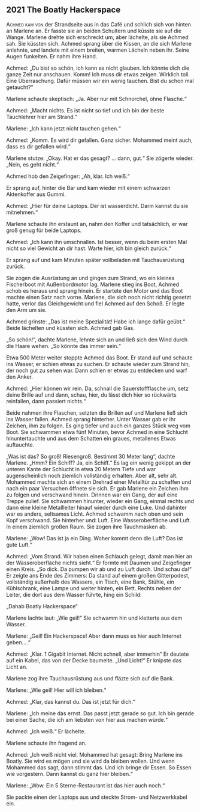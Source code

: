 ## **2021** The Boatly Hackerspace

<span style="font-variant:small-caps;">Achmed kam von</span> der Strandseite aus in das Café und schlich sich von hinten an Marlene an.
Er fasste sie an beiden Schultern und küsste sie auf die Wange.
Marlene drehte sich erschreckt um, aber lächelte, als sie Achmed sah.
Sie küssten sich.
Achmed sprang über die Kissen, an die sich Marlene anlehnte, und landete mit einem breiten, warmen Lächeln neben ihr.
Seine Augen funkelten.
Er nahm ihre Hand.

Achmed: „Du bist so schön, ich kann es nicht glauben.
Ich könnte dich die ganze Zeit nur anschauen.
Komm! Ich muss dir etwas zeigen.
Wirklich toll.
Eine Überraschung.
Dafür müssen wir ein wenig tauchen.
Bist du schon mal getaucht?“

Marlene schaute skeptisch: „Ja.
Aber nur mit Schnorchel, ohne Flasche.“

Achmed: „Macht nichts.
Es ist nicht so tief und ich bin der beste Tauchlehrer hier am Strand.“

Marlene: „Ich kann jetzt nicht tauchen gehen.“

Achmed: „Komm.
Es wird dir gefallen.
Ganz sicher.
Mohammed meint auch, dass es dir gefallen wird.“

Marlene stutze: „Okay.
Hat er das gesagt? … dann, gut.“ Sie zögerte wieder.
„Nein, es geht nicht.“

Achmed hob den Zeigefinger: „Ah, klar.
Ich weiß.“ 

Er sprang auf, hinter die Bar und kam wieder mit einem schwarzen Aktenkoffer aus Gummi.

Achmed: „Hier für deine Laptops.
Der ist wasserdicht.
Darin kannst du sie mitnehmen.“

Marlene schaute ihn erstaunt an, nahm den Koffer und tatsächlich, er war groß genug für beide Laptops.

Achmed: „Ich kann ihn umschnallen.
Ist besser, wenn du beim ersten Mal nicht so viel Gewicht an dir hast.
Warte hier, ich bin gleich zurück.“

Er sprang auf und kam Minuten später vollbeladen mit Tauchausrüstung zurück.


Sie zogen die Ausrüstung an und gingen zum Strand, wo ein kleines Fischerboot mit Außenbordmotor lag.
Marlene stieg ins Boot, Achmed schob es heraus und sprang hinein.
Er startete den Motor und das Boot machte einen Satz nach vorne.
Marlene, die sich noch nicht richtig gesetzt hatte, verlor das Gleichgewicht und fiel Achmed auf den Schoß.
Er legte den Arm um sie.

Achmed grinste: „Das ist meine Spezialität! Habe ich lange dafür geübt.“ Beide lächelten und küssten sich.
Achmed gab Gas.

„So schön!“, dachte Marlene, lehnte sich an und ließ sich den Wind durch die Haare wehen.
„So könnte das immer sein.“

Etwa 500 Meter weiter stoppte Achmed das Boot.
Er stand auf und schaute ins Wasser, er schien etwas zu suchen.
Er schaute wieder zum Strand hin, der noch gut zu sehen war.
Dann schien er etwas zu entdecken und warf den Anker.

Achmed: „Hier können wir rein.
Da, schnall die Sauerstoffflasche um, setz deine Brille auf und dann, schau, hier, du lässt dich hier so rückwärts reinfallen, dann passiert nichts.“

Beide nahmen ihre Flaschen, setzten die Brillen auf und Marlene ließ sich ins Wasser fallen.
Achmed sprang hinterher.
Unter Wasser gab er ihr Zeichen, ihm zu folgen.
Es ging tiefer und auch ein ganzes Stück weg vom Boot.
Sie schwammen etwa fünf Minuten, bevor Achmed in eine Schlucht hinuntertauchte und aus dem Schatten ein graues, metallenes Etwas auftauchte.

„Was ist das? So groß! Riesengroß.
Bestimmt 30 Meter lang“, dachte Marlene.
„Hmm? Ein Schiff? Ja, ein Schiff.“ Es lag ein wenig gekippt an der unteren Kante der Schlucht in etwa 20 Metern Tiefe und war augenscheinlich noch ziemlich vollständig erhalten.
Aber alt, sehr alt.
Mohammed machte sich an einem Drehrad einer Metalltür zu schaffen und nach ein paar Versuchen öffnete sie sich.
Er gab Marlene ein Zeichen ihm zu folgen und verschwand hinein.
Drinnen war ein Gang, der auf eine Treppe zulief.
Sie schwammen hinunter, wieder ein Gang, einmal rechts und dann eine kleine Metallleiter hinauf wieder durch eine Luke.
Und dahinter war es anders, seltsames Licht.
Achmed schwamm nach oben und sein Kopf verschwand.
Sie hinterher und: Luft.
Eine Wasseroberfläche und Luft.
In einem ziemlich großen Raum.
Sie zogen ihre Tauchmasken ab.

Marlene: „Wow! Das ist ja ein Ding.
Woher kommt denn die Luft? Das ist gute Luft.“

Achmed: „Vom Strand.
Wir haben einen Schlauch gelegt, damit man hier an der Wasseroberfläche nichts sieht.“ Er formte mit Daumen und Zeigefinger einen Kreis.
„So dick.
Da pumpen wir ab und zu Luft durch.
Und schau da!“ Er zeigte ans Ende des Zimmers: Da stand auf einem großen Gitterpodest, vollständig außerhalb des Wassers, ein Tisch, eine Bank, Stühle, ein Kühlschrank, eine Lampe und weiter hinten, ein Bett.
Rechts neben der Leiter, die dort aus dem Wasser führte, hing ein Schild:

„Dahab Boatly Hackerspace“

Marlene lachte laut: „Wie geil!“ Sie schwamm hin und kletterte aus dem Wasser.

Marlene: „Geil! Ein Hackerspace! Aber dann muss es hier auch Internet geben....“

Achmed: „Klar.
1 Gigabit Internet.
Nicht schnell, aber immerhin“ Er deutete auf ein Kabel, das von der Decke baumelte.
„Und Licht!“ Er knipste das Licht an.

Marlene zog ihre Tauchausrüstung aus und fläzte sich auf die Bank.


Marlene: „Wie geil! Hier will ich bleiben.“

Achmed: „Klar, das kannst du.
Das ist jetzt für dich.“

Marlene: „Ich meine das ernst.
Das passt jetzt gerade so gut.
Ich bin gerade bei einer Sache, die ich am liebsten von hier aus machen würde.“

Achmed: „Ich weiß.“ Er lächelte.

Marlene schaute ihn fragend an.

Achmed: „Ich weiß nicht viel.
Mohammed hat gesagt: Bring Marlene ins Boatly.
Sie wird es mögen und sie wird da bleiben wollen.
Und wenn Mohammed das sagt, dann stimmt das.
Und ich bringe dir Essen.
So Essen wie vorgestern.
Dann kannst du ganz hier bleiben.“

Marlene: „Wow.
Ein 5 Sterne-Restaurant ist das hier auch noch.“

Sie packte einen der Laptops aus und steckte Strom- und Netzwerkkabel ein.
